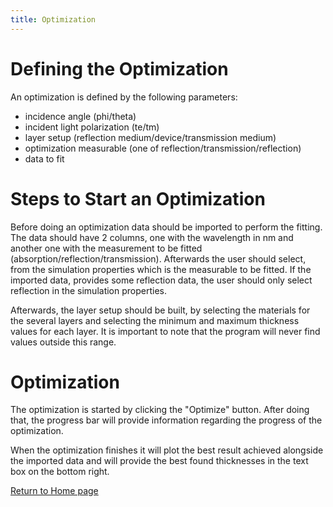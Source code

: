 ```yaml
---
title: Optimization
---
```


# Defining the Optimization

An optimization is defined by the following parameters:

- incidence angle (phi/theta)
- incident light polarization (te/tm)
- layer setup (reflection medium/device/transmission medium)
- optimization measurable (one of reflection/transmission/reflection)
- data to fit

# Steps to Start an Optimization

Before doing an optimization data should be imported to perform the fitting. The data should have 2 columns, one with the wavelength in nm and another one with the measurement to be fitted (absorption/reflection/transmission). Afterwards the user should select, from the simulation properties which is the measurable to be fitted. If the imported data, provides some reflection data, the user should only select reflection in the simulation properties.

Afterwards, the layer setup should be built, by selecting the materials for the several layers and selecting the minimum and maximum thickness values for each layer. It is important to note that the program will never find values outside this range.

# Optimization

The optimization is started by clicking the "Optimize" button. After doing that, the progress bar will provide information regarding the progress of the optimization.

When the optimization finishes it will plot the best result achieved alongside the imported data and will provide the best found thicknesses in the text box on the bottom right.

[Return to Home page](help.html)

